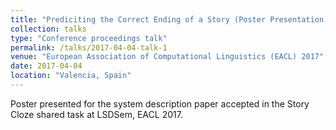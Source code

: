 ```yaml
---
title: "Prediciting the Correct Ending of a Story (Poster Presentation)"
collection: talks
type: "Conference proceedings talk"
permalink: /talks/2017-04-04-talk-1
venue: "European Association of Computational Linguistics (EACL) 2017"
date: 2017-04-04
location: "Valencia, Spain"
---
```


Poster presented for the system description paper accepted in the Story Cloze shared task at LSDSem, EACL 2017.


